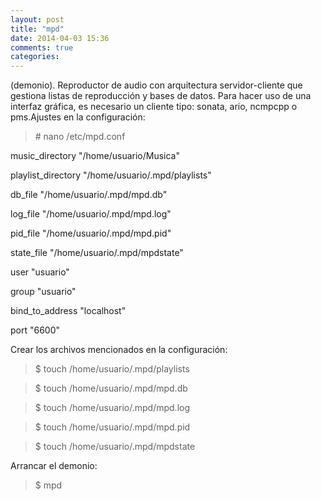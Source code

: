 ```yaml
---
layout: post
title: "mpd"
date: 2014-04-03 15:36
comments: true
categories: 
---
```

(demonio). Reproductor de audio con arquitectura servidor-cliente que gestiona listas de reproducción y bases de datos. Para hacer uso de una interfaz gráfica, es necesario un cliente tipo: sonata, ario, ncmpcpp o pms.Ajustes en la configuración: 

>\# nano /etc/mpd.conf 

music_directory	"/home/usuario/Musica" 

playlist_directory "/home/usuario/.mpd/playlists" 

db_file	"/home/usuario/.mpd/mpd.db" 

log_file "/home/usuario/.mpd/mpd.log" 

pid_file "/home/usuario/.mpd/mpd.pid" 

state_file "/home/usuario/.mpd/mpdstate" 

user "usuario" 

group "usuario" 

bind_to_address "localhost" 

port "6600" 

Crear los archivos mencionados en la configuración: 

>$ touch /home/usuario/.mpd/playlists 

>$ touch /home/usuario/.mpd/mpd.db 

>$ touch /home/usuario/.mpd/mpd.log 

>$ touch /home/usuario/.mpd/mpd.pid 

>$ touch /home/usuario/.mpd/mpdstate 

Arrancar el demonio: 

>$ mpd 

